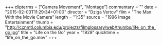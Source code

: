 +++
clipterms = ["Camera Movement", "Montage"]
commentary = ""
date = "2015-02-03T11:29:34+01:00"
director = "Dziga Vertov"
film = "The Man With the Movie Camera"
length = "1:35"
source = "1996 Image Entertainment"
thumb = "http://ccnmtl.columbia.edu/projects/filmglossary/web/thumbs/life_on_the_go.jpg"
title = "Life on the Go"
year = "1929"
quicktime = "life_on_the_go.mov"
+++

